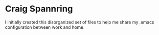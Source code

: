 # Craig Spannring
I initially created this disorganized set of files to help me share my .emacs configuration between work 
and home.  


<!---
craig-spannring/craig-spannring is a ✨ special ✨ repository because its `README.md` (this file) appears on your GitHub profile.
You can click the Preview link to take a look at your changes.
--->
